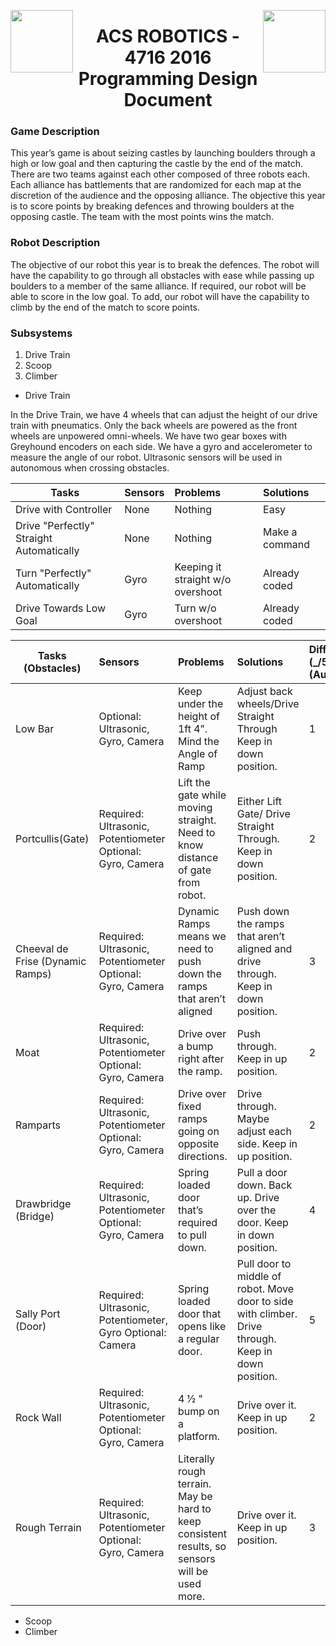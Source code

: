 <img align="left" src="http://mcmechtech.weebly.com/uploads/1/0/8/1/10811098/_5798496_orig.jpg" width="100" height="100" /> <img align="right" src="http://www.akoustik.ca/sites/default/files/4716.jpg" width="100" height="100" />
<h1 align="center">ACS ROBOTICS - 4716 2016 Programming Design Document </h1>

### Game Description

This year’s game is about seizing castles by launching boulders through a high or low goal and then capturing the castle by the end of the match. There are two teams against each other composed of three robots each. Each alliance has battlements that are randomized for each map at the discretion of the audience and the opposing alliance. The objective this year is to score points by breaking defences and throwing boulders at the opposing castle. The team with the most points wins the match.

### Robot Description 

The objective of our robot this year is to break the defences. The robot will have the capability to go through all obstacles with ease while passing up boulders to a member of the same alliance. If required, our robot will be able to score in the low goal. To add, our robot will have the capability to climb by the end of the match to score points. 

### Subsystems
1. Drive Train
2. Scoop
3. Climber 
  
- Drive Train

 In the Drive Train, we have 4 wheels that can adjust the height of our drive train with pneumatics. Only the back wheels are powered as the front wheels are unpowered omni-wheels. We have two gear boxes with Greyhound encoders on each side.  We have a gyro and accelerometer to measure the angle of our robot. Ultrasonic sensors will be used in autonomous when crossing obstacles.
 
| Tasks | Sensors | Problems | Solutions |
| ----- |:------- |:-------- |:---------|
| Drive with Controller | None | Nothing | Easy |
| Drive "Perfectly" Straight Automatically | None | Nothing | Make a command | 
| Turn "Perfectly" Automatically | Gyro | Keeping it straight w/o overshoot | Already coded |
| Drive Towards Low Goal | Gyro | Turn w/o overshoot | Already coded |
  


| Tasks (Obstacles) | Sensors | Problems | Solutions | Difficulty (_/5) (Auto) |
| ---- |:------- |:-------- |:--------- |:---------------- |
| Low Bar | Optional: Ultrasonic, Gyro, Camera | Keep under the height of 1ft 4”. Mind the Angle of Ramp | Adjust back wheels/Drive Straight Through Keep in down position. | 1 |
| Portcullis(Gate) | Required: Ultrasonic, Potentiometer Optional: Gyro, Camera | Lift the gate while moving straight. Need to know distance of gate from robot. | Either Lift Gate/ Drive Straight Through. Keep in down position. | 2 |
| Cheeval de Frise (Dynamic Ramps) | Required: Ultrasonic, Potentiometer Optional: Gyro, Camera | Dynamic Ramps means we need to push down the  ramps that aren’t aligned | Push down the ramps that aren’t aligned and drive through. Keep in down position. | 3 |
| Moat | Required: Ultrasonic, Potentiometer Optional: Gyro, Camera | Drive over a bump right after the ramp. | Push through. Keep in up position. | 2 |
| Ramparts | Required: Ultrasonic, Potentiometer Optional: Gyro, Camera | Drive over fixed ramps going on opposite directions. | Drive through. Maybe adjust each side. Keep in up position. | 2 |
| Drawbridge (Bridge) | Required: Ultrasonic, Potentiometer Optional: Gyro, Camera | Spring loaded door that’s required to pull down. | Pull a door down. Back up. Drive over the door. Keep in down position. | 4 | 
| Sally Port (Door) | Required: Ultrasonic, Potentiometer, Gyro Optional: Camera | Spring loaded door that opens like a regular door.  |  Pull door to middle of robot. Move door to side with climber. Drive through. Keep in down position. | 5 |
| Rock Wall | Required: Ultrasonic, Potentiometer Optional: Gyro, Camera | 4 ½ " bump on a platform. | Drive over it. Keep in up position. | 2 |
| Rough Terrain | Required: Ultrasonic, Potentiometer Optional: Gyro, Camera | Literally rough terrain. May be hard to keep consistent results, so sensors will be used more.  | Drive over it. Keep in up position. | 3 |

- Scoop
- Climber

